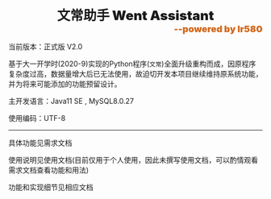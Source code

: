 <div align="center" style="font-weight:900;font-size:26px">文常助手 Went Assistant</div>
<div align="right" style="font-weight:900;font-size:18px;color:chocolate">--powered by lr580</div>

当前版本：正式版 V2.0

基于大一开学时(2020-9)实现的Python程序(`文常`)全面升级重构而成，因原程序复杂度过高，数据量增大后已无法使用，故迫切开发本项目继续维持原系统功能，并为将来可能添加的功能预留设计。

主开发语言：Java11 SE ,  MySQL8.0.27

使用编码：UTF-8

<hr>

具体功能见需求文档

使用说明见使用文档(目前仅用于个人使用，因此未撰写使用文档，可以酌情观看需求文档查看功能和用法)

功能和实现细节见相应文档

